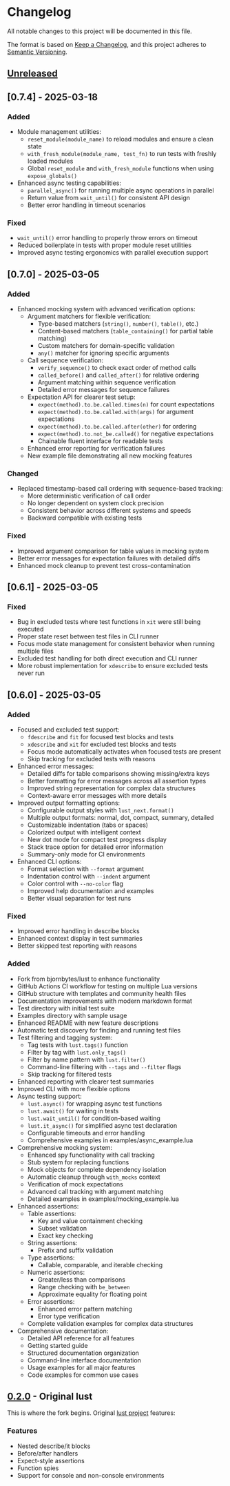 # Changelog

All notable changes to this project will be documented in this file.

The format is based on [Keep a Changelog](https://keepachangelog.com/en/1.0.0/),
and this project adheres to [Semantic Versioning](https://semver.org/spec/v2.0.0.html).

## [Unreleased]

## [0.7.4] - 2025-03-18

### Added
- Module management utilities:
  - `reset_module(module_name)` to reload modules and ensure a clean state
  - `with_fresh_module(module_name, test_fn)` to run tests with freshly loaded modules
  - Global `reset_module` and `with_fresh_module` functions when using `expose_globals()`
- Enhanced async testing capabilities:
  - `parallel_async()` for running multiple async operations in parallel
  - Return value from `wait_until()` for consistent API design
  - Better error handling in timeout scenarios

### Fixed
- `wait_until()` error handling to properly throw errors on timeout
- Reduced boilerplate in tests with proper module reset utilities
- Improved async testing ergonomics with parallel execution support

## [0.7.0] - 2025-03-05

### Added
- Enhanced mocking system with advanced verification options:
  - Argument matchers for flexible verification:
    - Type-based matchers (`string()`, `number()`, `table()`, etc.)
    - Content-based matchers (`table_containing()` for partial table matching)
    - Custom matchers for domain-specific validation
    - `any()` matcher for ignoring specific arguments
  - Call sequence verification:
    - `verify_sequence()` to check exact order of method calls
    - `called_before()` and `called_after()` for relative ordering
    - Argument matching within sequence verification
    - Detailed error messages for sequence failures
  - Expectation API for clearer test setup:
    - `expect(method).to.be.called.times(n)` for count expectations
    - `expect(method).to.be.called.with(args)` for argument expectations
    - `expect(method).to.be.called.after(other)` for ordering
    - `expect(method).to.not_be.called()` for negative expectations
    - Chainable fluent interface for readable tests
  - Enhanced error reporting for verification failures
  - New example file demonstrating all new mocking features

### Changed
- Replaced timestamp-based call ordering with sequence-based tracking:
  - More deterministic verification of call order
  - No longer dependent on system clock precision
  - Consistent behavior across different systems and speeds
  - Backward compatible with existing tests

### Fixed
- Improved argument comparison for table values in mocking system
- Better error messages for expectation failures with detailed diffs
- Enhanced mock cleanup to prevent test cross-contamination

## [0.6.1] - 2025-03-05

### Fixed
- Bug in excluded tests where test functions in `xit` were still being executed
- Proper state reset between test files in CLI runner
- Focus mode state management for consistent behavior when running multiple files
- Excluded test handling for both direct execution and CLI runner
- More robust implementation for `xdescribe` to ensure excluded tests never run

## [0.6.0] - 2025-03-05

### Added
- Focused and excluded test support:
  - `fdescribe` and `fit` for focused test blocks and tests
  - `xdescribe` and `xit` for excluded test blocks and tests
  - Focus mode automatically activates when focused tests are present
  - Skip tracking for excluded tests with reasons
- Enhanced error messages:
  - Detailed diffs for table comparisons showing missing/extra keys
  - Better formatting for error messages across all assertion types
  - Improved string representation for complex data structures
  - Context-aware error messages with more details
- Improved output formatting options:
  - Configurable output styles with `lust_next.format()`
  - Multiple output formats: normal, dot, compact, summary, detailed
  - Customizable indentation (tabs or spaces)
  - Colorized output with intelligent context
  - New dot mode for compact test progress display
  - Stack trace option for detailed error information
  - Summary-only mode for CI environments
- Enhanced CLI options:
  - Format selection with `--format` argument
  - Indentation control with `--indent` argument
  - Color control with `--no-color` flag
  - Improved help documentation and examples
  - Better visual separation for test runs

### Fixed
- Improved error handling in describe blocks
- Enhanced context display in test summaries
- Better skipped test reporting with reasons

### Added
- Fork from bjornbytes/lust to enhance functionality
- GitHub Actions CI workflow for testing on multiple Lua versions
- GitHub structure with templates and community health files
- Documentation improvements with modern markdown format
- Test directory with initial test suite
- Examples directory with sample usage
- Enhanced README with new feature descriptions
- Automatic test discovery for finding and running test files
- Test filtering and tagging system:
  - Tag tests with `lust.tags()` function
  - Filter by tag with `lust.only_tags()`
  - Filter by name pattern with `lust.filter()`
  - Command-line filtering with `--tags` and `--filter` flags
  - Skip tracking for filtered tests
- Enhanced reporting with clearer test summaries
- Improved CLI with more flexible options
- Async testing support:
  - `lust.async()` for wrapping async test functions
  - `lust.await()` for waiting in tests
  - `lust.wait_until()` for condition-based waiting
  - `lust.it_async()` for simplified async test declaration
  - Configurable timeouts and error handling
  - Comprehensive examples in examples/async_example.lua
- Comprehensive mocking system:
  - Enhanced spy functionality with call tracking
  - Stub system for replacing functions
  - Mock objects for complete dependency isolation
  - Automatic cleanup through `with_mocks` context
  - Verification of mock expectations
  - Advanced call tracking with argument matching
  - Detailed examples in examples/mocking_example.lua
- Enhanced assertions:
  - Table assertions:
    - Key and value containment checking
    - Subset validation
    - Exact key checking
  - String assertions:
    - Prefix and suffix validation
  - Type assertions:
    - Callable, comparable, and iterable checking
  - Numeric assertions:
    - Greater/less than comparisons
    - Range checking with `be_between`
    - Approximate equality for floating point
  - Error assertions:
    - Enhanced error pattern matching
    - Error type verification
  - Complete validation examples for complex data structures
- Comprehensive documentation:
  - Detailed API reference for all features
  - Getting started guide
  - Structured documentation organization
  - Command-line interface documentation
  - Usage examples for all major features
  - Code examples for common use cases

## [0.2.0] - Original lust

This is where the fork begins. Original [lust project](https://github.com/bjornbytes/lust) features:

### Features
- Nested describe/it blocks
- Before/after handlers
- Expect-style assertions
- Function spies
- Support for console and non-console environments

[Unreleased]: https://github.com/greggh/lust/compare/v0.2.0...HEAD
[0.2.0]: https://github.com/bjornbytes/lust/tree/master